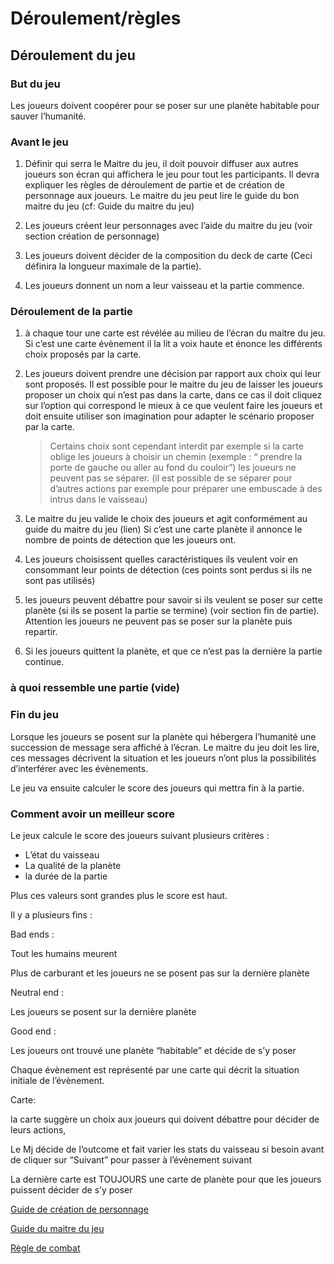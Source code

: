 # Déroulement/règles

## Déroulement du jeu

### But du jeu

Les joueurs doivent coopérer pour se poser sur une planète habitable pour sauver l’humanité.

### Avant le jeu

1) Définir qui serra le Maitre du jeu, il doit pouvoir diffuser aux autres joueurs son  écran qui affichera le jeu pour tout les participants. Il devra expliquer les règles de déroulement de partie et de création de personnage aux joueurs. Le maitre du jeu peut lire le guide du bon maitre du jeu (cf: Guide du maitre du jeu)

2) Les joueurs créent leur personnages avec l’aide du maitre du jeu (voir section création de personnage)

3) Les joueurs doivent décider de la composition du deck de carte (Ceci définira la longueur maximale de la partie).

4) Les joueurs donnent un nom a leur vaisseau et la partie commence.

### Déroulement de la partie

1) à chaque tour une carte est révélée au milieu de l’écran du maitre du jeu.
Si c’est une carte évènement il la lit a voix haute et énonce les différents choix proposés par la carte.

2) Les joueurs doivent prendre une décision par rapport aux choix qui leur sont proposés. Il est possible pour le maitre du jeu de laisser les joueurs proposer un choix qui n’est pas dans la carte, dans ce cas il doit cliquez sur l’option qui correspond le mieux à ce que veulent faire les joueurs et doit ensuite utiliser son imagination pour adapter le scénario proposer par la carte.

    >Certains choix sont cependant interdit par exemple si la carte oblige les joueurs à choisir un chemin (exemple : “ prendre la porte de gauche ou aller au fond du couloir”) les joueurs ne peuvent pas se séparer. (il est possible de se séparer pour d’autres actions par exemple pour préparer une embuscade à des intrus dans le vaisseau)

3) Le maitre du jeu valide le choix des joueurs et agit conformément au guide du maitre du jeu (lien)
Si c’est une carte planète il annonce le nombre de points de détection que les joueurs ont.
4) Les joueurs choisissent quelles caractéristiques ils veulent voir en consommant leur points de détection (ces points sont perdus si ils ne sont pas utilisés)
5) les joueurs peuvent débattre pour savoir si ils veulent se poser sur cette planète (si ils se posent la partie se termine) (voir section fin de partie). Attention les joueurs ne peuvent pas se poser sur la planète puis repartir.
6) Si les joueurs quittent la planète, et que ce n’est pas la dernière la partie continue.

### à quoi ressemble une partie (vide)

### Fin du jeu

Lorsque les joueurs se posent sur la planète qui hébergera l’humanité une succession de message sera affiché à l’écran. Le maitre du jeu doit les lire, ces messages décrivent la situation et les joueurs n’ont plus la possibilités d’interférer avec les évènements.

Le jeu va ensuite calculer le score des joueurs qui mettra fin à la partie.

### Comment avoir un meilleur score

Le jeux calcule le score des joueurs suivant plusieurs critères :

- L’état du vaisseau
- La qualité de la planète
- la durée de la partie

Plus ces valeurs sont grandes plus le score est haut.

Il y a plusieurs fins :

Bad ends :

Tout les humains meurent

Plus de carburant et les joueurs ne se posent pas sur la dernière planète

Neutral end :

Les joueurs se posent sur la dernière planète

Good end :

Les joueurs ont trouvé une planète “habitable” et décide de s’y poser

Chaque évènement est représenté par une carte qui décrit la situation initiale de l’évènement.

Carte:

la carte suggère un choix aux joueurs qui doivent débattre pour décider de leurs actions,

Le Mj décide de l’outcome et fait varier les stats du vaisseau si besoin avant de cliquer sur “Suivant” pour passer à l’évènement suivant

La dernière carte est TOUJOURS une carte de planète pour que les joueurs puissent décider de s’y poser

[Guide de création de personnage](De%CC%81roulement%20re%CC%80gles%20ba290bc2e6644d4698d6e0ec68b2a15a/Guide%20de%20cre%CC%81ation%20de%20personnage%2060d5c33b1f304f25957f7e9b2d435c8f.md)

[Guide du maitre du jeu](De%CC%81roulement%20re%CC%80gles%20ba290bc2e6644d4698d6e0ec68b2a15a/Guide%20du%20maitre%20du%20jeu%209e43f7583fa74d7a83903a20b9e50e76.md)

[Règle de combat](De%CC%81roulement%20re%CC%80gles%20ba290bc2e6644d4698d6e0ec68b2a15a/Re%CC%80gle%20de%20combat%20ff6e859a035242fcb454d264b00fc4e5.md)

